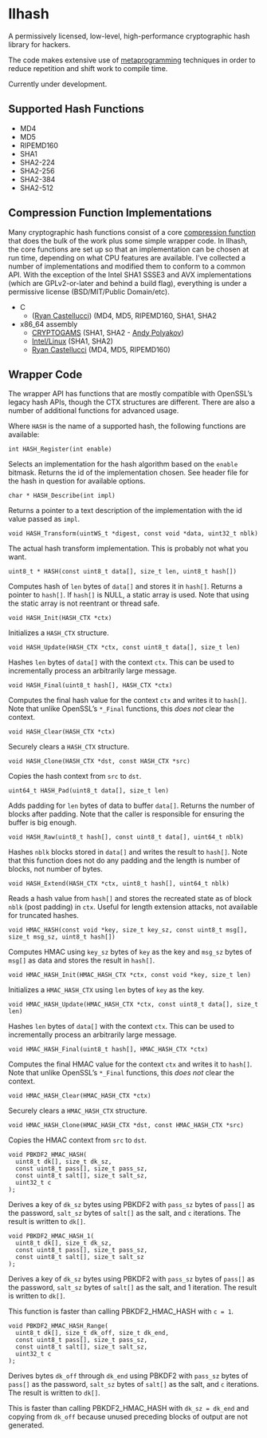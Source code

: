 # llhash
A permissively licensed, low-level, high-performance cryptographic hash
library for hackers.

The code makes extensive use of
[metaprogramming](https://en.wikipedia.org/wiki/Metaprogramming)
techniques in order to reduce repetition and shift work to compile time.

Currently under development.

## Supported Hash Functions

* MD4
* MD5
* RIPEMD160
* SHA1
* SHA2-224
* SHA2-256
* SHA2-384
* SHA2-512

## Compression Function Implementations

Many cryptographic hash functions consist of a core
[compression function](https://en.wikipedia.org/wiki/One-way_compression_function)
that does the bulk of the work plus some simple wrapper code. In llhash, the
core functions are set up so that an implementation can be chosen at run time,
depending on what CPU features are available. I’ve collected a number of
implementations and modified them to conform to a common API. With the
exception of the Intel SHA1 SSSE3 and AVX implementations (which are
GPLv2-or-later and behind a build flag), everything is under a permissive
license (BSD/MIT/Public Domain/etc).

* C
    * ([Ryan Castellucci](https://github.com/ryancdotorg))
      (MD4, MD5, RIPEMD160, SHA1, SHA2
* x86_64 assembly
    * [CRYPTOGAMS](https://github.com/dot-asm/cryptogams)
      (SHA1, SHA2 - [Andy Polyakov](https://github.com/dot-asm))
    * [Intel/Linux](https://github.com/torvalds/linux/tree/v5.12/arch/x86/crypto)
      (SHA1, SHA2)
    * [Ryan Castellucci](https://github.com/ryancdotorg) (MD4, MD5, RIPEMD160)

## Wrapper Code

The wrapper API has functions that are mostly compatible with OpenSSL’s legacy
hash APIs, though the CTX structures are different. There are also a number of
additional functions for advanced usage.

Where `HASH` is the name of a supported hash, the following functions are
available:

`int HASH_Register(int enable)`

Selects an implementation for the hash algorithm based on the `enable`
bitmask. Returns the id of the implementation chosen. See header file for the
hash in question for available options.

`char * HASH_Describe(int impl)`

Returns a pointer to a text description of the implementation with the id
value passed as `impl`.

`void HASH_Transform(uintWS_t *digest, const void *data, uint32_t nblk)`

The actual hash transform implementation. This is probably not what you want.

`uint8_t * HASH(const uint8_t data[], size_t len, uint8_t hash[])`

Computes hash of `len` bytes of `data[]` and stores it in `hash[]`. Returns a
pointer to `hash[]`. If `hash[]` is NULL, a static array is used. Note that
using the static array is not reentrant or thread safe.

`void HASH_Init(HASH_CTX *ctx)`

Initializes a `HASH_CTX` structure.

`void HASH_Update(HASH_CTX *ctx, const uint8_t data[], size_t len)`

Hashes `len` bytes of `data[]` with the context `ctx`. This can be used to
incrementally process an arbitrarily large message.

`void HASH_Final(uint8_t hash[], HASH_CTX *ctx)`

Computes the final hash value for the context `ctx` and writes it to `hash[]`.
Note that unlike OpenSSL’s `*_Final` functions, this *does not* clear the
context.

`void HASH_Clear(HASH_CTX *ctx)`

Securely clears a `HASH_CTX` structure.

`void HASH_Clone(HASH_CTX *dst, const HASH_CTX *src)`

Copies the hash context from `src` to `dst`.

`uint64_t HASH_Pad(uint8_t data[], size_t len)`

Adds padding for `len` bytes of data to buffer `data[]`. Returns the number of
blocks after padding. Note that the caller is responsible for ensuring the
buffer is big enough.

`void HASH_Raw(uint8_t hash[], const uint8_t data[], uint64_t nblk)`

Hashes `nblk` blocks stored in `data[]` and writes the result to `hash[]`.
Note that this function does not do any padding and the length is number of
blocks, not number of bytes.

`void HASH_Extend(HASH_CTX *ctx, uint8_t hash[], uint64_t nblk)`

Reads a hash value from `hash[]` and stores the recreated state as of block
`nblk` (post padding) in `ctx`. Useful for length extension attacks, not
available for truncated hashes.

`void HMAC_HASH(const void *key, size_t key_sz, const uint8_t msg[], size_t msg_sz, uint8_t hash[])`

Computes HMAC using `key_sz` bytes of `key` as the key and `msg_sz` bytes of
`msg[]` as data and stores the result in `hash[]`.

`void HMAC_HASH_Init(HMAC_HASH_CTX *ctx, const void *key, size_t len)`

Initializes a `HMAC_HASH_CTX` using `len` bytes of `key` as the key.

`void HMAC_HASH_Update(HMAC_HASH_CTX *ctx, const uint8_t data[], size_t len)`

Hashes `len` bytes of `data[]` with the context `ctx`. This can be used to
incrementally process an arbitrarily large message.

`void HMAC_HASH_Final(uint8_t hash[], HMAC_HASH_CTX *ctx)`

Computes the final HMAC value for the context `ctx` and writes it to `hash[]`.
Note that unlike OpenSSL’s `*_Final` functions, this *does not* clear the
context.

`void HMAC_HASH_Clear(HMAC_HASH_CTX *ctx)`

Securely clears a `HMAC_HASH_CTX` structure.

`void HMAC_HASH_Clone(HMAC_HASH_CTX *dst, const HMAC_HASH_CTX *src)`

Copies the HMAC context from `src` to `dst`.

```
void PBKDF2_HMAC_HASH(
  uint8_t dk[], size_t dk_sz,
  const uint8_t pass[], size_t pass_sz,
  const uint8_t salt[], size_t salt_sz,
  uint32_t c
);
```

Derives a key of `dk_sz` bytes using PBKDF2 with `pass_sz` bytes of `pass[]`
as the password, `salt_sz` bytes of `salt[]` as the salt, and `c` iterations.
The result is written to `dk[]`.

```
void PBKDF2_HMAC_HASH_1(
  uint8_t dk[], size_t dk_sz,
  const uint8_t pass[], size_t pass_sz,
  const uint8_t salt[], size_t salt_sz
);
```

Derives a key of `dk_sz` bytes using PBKDF2 with `pass_sz` bytes of `pass[]`
as the password, `salt_sz` bytes of `salt[]` as the salt, and 1 iteration.
The result is written to `dk[]`.

This function is faster than calling PBKDF2_HMAC_HASH with `c = 1`.

```
void PBKDF2_HMAC_HASH_Range(
  uint8_t dk[], size_t dk_off, size_t dk_end,
  const uint8_t pass[], size_t pass_sz,
  const uint8_t salt[], size_t salt_sz,
  uint32_t c
);
```

Derives bytes `dk_off` through `dk_end` using PBKDF2 with `pass_sz` bytes of
`pass[]` as the password, `salt_sz` bytes of `salt[]` as the salt, and `c`
iterations. The result is written to `dk[]`.

This is faster than calling PBKDF2_HMAC_HASH with `dk_sz = dk_end` and copying
from `dk_off` because unused preceding blocks of output are not generated.

